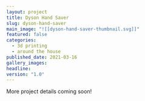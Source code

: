 ```yaml
---
layout: project
title: Dyson Hand Saver
slug: dyson-hand-saver
main_image: "![[dyson-hand-saver-thumbnail.svg]]"
featured: false
categories:
  - 3d printing
  - around the house
published_date: 2021-03-16
gallery_images: 
headline: 
version: "1.0"
---
```


More project details coming soon!